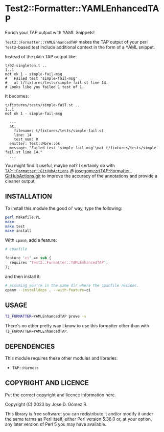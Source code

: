 Test2::Formatter::YAMLEnhancedTAP
=================================

Enrich your TAP output with YAML Snippets!

`Test2::Formatter::YAMLEnhancedTAP` makes the TAP output of your perl
`Test2`-based test include additional context in the form of a YAML snippet.

Instead of the plain TAP output like:
```
t/02-singleton.t .. 
1..1
not ok 1 - simple-fail-msg
#   Failed test 'simple-fail-msg'
#   at t/fixtures/tests/simple-fail.st line 14.
# Looks like you failed 1 test of 1.
```

It becomes:

```
t/fixtures/tests/simple-fail.st .. 
1..1
not ok 1 - simple-fail-msg

  ---
  at:
    filename: t/fixtures/tests/simple-fail.st
    line: 14
    test_num: 0
  emitter: Test::More::ok
  message: "Failed test 'simple-fail-msg'\nat t/fixtures/tests/simple-fail.st line 14."
  ...
```

You might find it useful, maybe not? I certainly do with
[`TAP::Formatter::GitHubActions`][0] @
[josegomezr/TAP-Formatter-GitHubActions.git][1] to improve the accuracy of the
annotations and provide a cleaner output.

INSTALLATION
------------
To install this module the good ol' way, type the following:

```bash
perl Makefile.PL
make
make test
make install
```

With `cpanm`, add a feature:

```perl
# cpanfile

feature 'ci' => sub {
  requires 'Test2::Formatter::YAMLEnhancedTAP';
};
```

and then install it:

```bash
# assuming you're in the same dir where the cpanfile resides.
cpanm --installdeps . --with-feature=ci
```

USAGE
-----

```bash
T2_FORMATTER=YAMLEnhancedTAP prove -v
```

There's no other pretty way I know to use this formatter other than with `T2_FORMATTER=YAMLEnhancedTAP`.

DEPENDENCIES
------------
This module requires these other modules and libraries:

  - `TAP::Harness`

COPYRIGHT AND LICENCE
---------------------
Put the correct copyright and licence information here.

Copyright (C) 2023 by Jose D. Gómez R.

This library is free software; you can redistribute it and/or modify
it under the same terms as Perl itself, either Perl version 5.38.0 or,
at your option, any later version of Perl 5 you may have available.


[0]: https://github.com/josegomezr/TAP-Formatter-GitHubActions.git
[1]: https://metacpan.org/pod/TAP::Formatter::GitHubActions